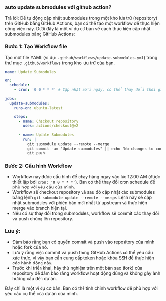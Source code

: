 ### auto update submodules với github action?

Trả lời:
Để tự động cập nhật submodules trong một kho lưu trữ (repository) trên GitHub bằng GitHub Actions, bạn có thể tạo một workflow để thực hiện công việc này. Dưới đây là một ví dụ cơ bản về cách thực hiện cập nhật submodules bằng GitHub Actions:

### Bước 1: Tạo Workflow file
Tạo một file YAML (ví dụ: `.github/workflows/update-submodules.yml`) trong thư mục `.github/workflows` trong kho lưu trữ của bạn.

```yaml
name: Update Submodules

on:
  schedule:
    - cron: '0 0 * * *' # Cập nhật mỗi ngày, có thể thay đổi thời gian tùy ý

jobs:
  update-submodules:
    runs-on: ubuntu-latest

    steps:
      - name: Checkout repository
        uses: actions/checkout@v2

      - name: Update Submodules
        run: |
          git submodule update --remote --merge
          git commit -am "Update submodules" || echo "No changes to commit"
          git push
```

### Bước 2: Cấu hình Workflow
- Workflow này được cấu hình để chạy hàng ngày vào lúc 12:00 AM (được thiết lập bởi `cron: '0 0 * * *'`). Bạn có thể thay đổi cron schedule để phù hợp với yêu cầu của mình.
- Workflow sẽ checkout repository và sau đó cập nhật các submodules bằng lệnh `git submodule update --remote --merge`. Lệnh này sẽ cập nhật submodules với phiên bản mới nhất từ upstream và thực hiện merge vào branch hiện tại.
- Nếu có sự thay đổi trong submodules, workflow sẽ commit các thay đổi và push chúng lên repository.

### Lưu ý:
- Đảm bảo rằng bạn có quyền commit và push vào repository của mình hoặc fork của nó.
- Lưu ý rằng việc commit và push trong GitHub Actions có thể yêu cầu xác thực, vì vậy bạn cần cung cấp token hoặc khóa SSH để thực hiện các hành động này.
- Trước khi triển khai, hãy thử nghiệm trên một bản sao (fork) của repository để đảm bảo rằng workflow hoạt động đúng và không gây ảnh hưởng xấu đến dự án.

Đây chỉ là một ví dụ cơ bản. Bạn có thể tinh chỉnh workflow để phù hợp với yêu cầu cụ thể của dự án của mình.
